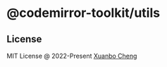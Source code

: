 # @codemirror-toolkit/utils

## License

MIT License @ 2022-Present [Xuanbo Cheng](https://github.com/exuanbo)
